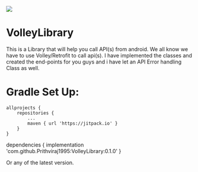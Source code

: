 [![](https://jitpack.io/v/Prithviraj1995/VolleyLibrary.svg)](https://jitpack.io/#Prithviraj1995/VolleyLibrary)


# VolleyLibrary
This is a Library that will help you call API(s) from android. We all know we have to use Volley/Retrofit to call api(s). I have implemented
the classes and created the end-points for you guys and i have let an API Error handling Class as well.

# Gradle Set Up:

	allprojects {
		repositories {
			...
			maven { url 'https://jitpack.io' }
		}
	} 
  
  
dependencies {
    implementation 'com.github.Prithviraj1995:VolleyLibrary:0.1.0'
}
  
 
  Or any of the latest version.
